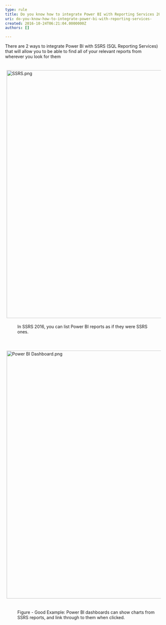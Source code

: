 ```yaml
---
type: rule
title: Do you know how to integrate Power BI with Reporting Services 2016?
uri: do-you-know-how-to-integrate-power-bi-with-reporting-services-
created: 2016-10-24T06:21:04.0000000Z
authors: []

---
```




<span class='intro'> There are 2 ways to integrate Power BI with SSRS (SQL Reporting Services) that will <span style="white-space&#58;nowrap;">allow</span>&#160;you to be able to find all of your relevant reports from wherever you look for them​<br> </span>

<dl class="ssw15-rteElement-ImageArea">​​<img src="SSRS.png" alt="SSRS.png" style="margin&#58;5px;width&#58;808px;" /></dl><dd class="ssw15-rteElement-FigureGood">​​​In SSRS 2016, you can list Power BI reports as if they were SSRS ones.</dd>
<br>
<dl class="ssw15-rteElement-ImageArea">​​<img src="Power%20BI%20Dashboard.png" alt="Power BI Dashboard.png" style="margin&#58;5px;width&#58;808px;" />​​</dl><dd class="ssw15-rteElement-FigureGood">Figure - Good Example&#58; Power BI dashboards can show charts from ​SSRS reports, and link through to them when clicked. </dd>
<br><br>


